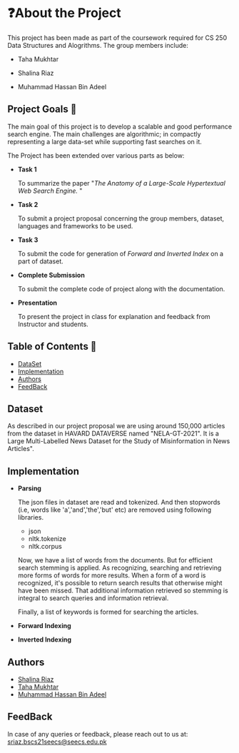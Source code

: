 
# ❓About the Project

This project has been made as part of the coursework required for CS 250 Data Structures and Alogrithms. The group members include: 


* Taha Mukhtar

* Shalina Riaz

* Muhammad Hassan Bin Adeel

## Project Goals 🥅

The main goal of this project is to develop a scalable and good performance search engine. The main challenges are algorithmic; in compactly representing a large data-set while supporting fast searches on it. 


The Project has been extended over various parts as below:
*  **Task 1**
    
    To summarize the paper "*The Anatomy of a Large-Scale Hypertextual Web Search Engine.* "
*  **Task 2**

    To submit a project proposal concerning the group members, dataset, languages and frameworks to be used.
*  **Task 3**

    To submit the code for generation of *Forward and Inverted Index* on a part of dataset.
*  **Complete Submission**

    To submit the complete code of project along with the documentation.

* **Presentation**

    To present the project in class for explanation and feedback from Instructor and students.



## Table of Contents 📃
* [DataSet](#Dataset)
* [Implementation](#Implementation)
* [Authors](#Authors)
* [FeedBack](#FeedBack)
## Dataset
As described in our project proposal we are using around 150,000 articles from the dataset in HAVARD DATAVERSE named "NELA-GT-2021". It is a Large Multi-Labelled News Dataset for the Study of Misinformation in News Articles".
## Implementation

* **Parsing**

    The json files in dataset are read and tokenized. And then stopwords (i.e, words like 'a','and','the','but' etc) are removed using following libraries.
    * json
    * nltk.tokenize
    * nltk.corpus
    
    Now, we have a list of words from the documents. But for efficient search stemming is applied. As recognizing, searching and retrieving more forms of words for  more results. When a form of a word is recognized, it's possible to return search results that otherwise might have been missed. That additional information retrieved so stemming is integral to search queries and information retrieval. 

    Finally, a list of keywords is formed for searching the articles.
* **Forward Indexing**

* **Inverted Indexing**
## Authors

- [Shalina Riaz](https://github.com/shalinaariaaz)
- [Taha Mukhtar](https://github.com/tahamukhtar20)
- [Muhammad Hassan Bin Adeel](https://github.com/mhba18094)

## FeedBack
In case of any queries or feedback, please reach out to us at: sriaz.bscs21seecs@seecs.edu.pk
